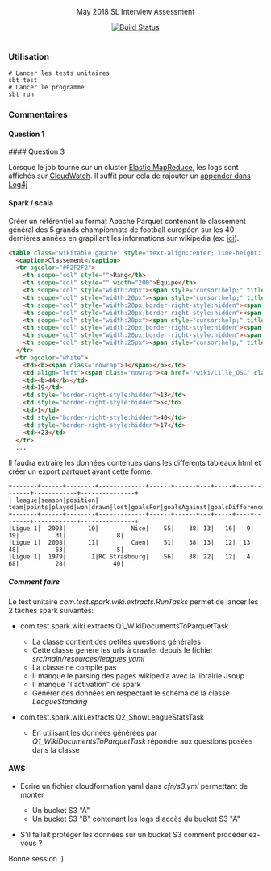
<p align="center">
  May 2018 SL Interview Assessment
</p>

<p align="center">
  <a href="http://travis-ci.org/mycaule/spark-wiki-extracts"><img src="https://api.travis-ci.org/mycaule/spark-wiki-extracts.svg?branch=master" alt="Build Status"></a>
  <br>
  <br>
</p>


### Utilisation
```
# Lancer les tests unitaires
sbt test
# Lancer le programme
sbt run
```

### Commentaires

#### Question 1

#### Question 3

Lorsque le job tourne sur un cluster [Elastic MapReduce](https://docs.aws.amazon.com/emr/latest/ReleaseGuide/emr-spark.html), les logs sont affichés sur [CloudWatch](https://aws.amazon.com/fr/cloudwatch/). Il suffit pour cela de rajouter un [appender dans Log4j](https://github.com/Virtual-Instruments/cloudwatch-log4j-appender)

#### Spark / scala

Créer un référentiel au format Apache Parquet contenant le classement général des 5 grands championnats de football
européen sur les 40 dernières années en grapillant les informations sur wikipedia
(ex: [ici](https://fr.wikipedia.org/wiki/Championnat_de_France_de_football_2010-2011)).   
```html
<table class="wikitable gauche" style="text-align:center; line-height:16px;">
  <caption>Classement</caption>
  <tr bgcolor="#F2F2F2">
    <th scope="col" style="">Rang</th>
    <th scope="col" style="" width="200">Équipe</th>
    <th scope="col" style="width:20px"><span style="cursor:help;" title="Points">Pts</span></th>
    <th scope="col" style="width:20px"><span style="cursor:help;" title="Matchs joués">J</span></th>
    <th scope="col" style="width:20px;border-right-style:hidden"><span style="cursor:help;" title="Matchs gagnés">G</span></th>
    <th scope="col" style="width:20px;border-right-style:hidden"><span style="cursor:help;" title="Matchs nuls">N</span></th>
    <th scope="col" style="width:20px"><span style="cursor:help;" title="Matchs perdus">P</span></th>
    <th scope="col" style="width:20px;border-right-style:hidden"><span style="cursor:help;" title="Buts pour">Bp</span></th>
    <th scope="col" style="width:20px;border-right-style:hidden"><span style="cursor:help;" title="Buts contre">Bc</span></th>
    <th scope="col" style="width:25px"><span style="cursor:help;" title="Différence de buts">Diff</span></th>
  </tr>
  <tr bgcolor="white">
    <td><b><span class="nowrap">1</span></b></td>
    <td align="left"><span class="nowrap"><a href="/wiki/Lille_OSC" class="mw-redirect" title="Lille OSC">Lille</a></span></td>
    <td><b>44</b></td>
    <td>19</td>
    <td style="border-right-style:hidden">13</td>
    <td style="border-right-style:hidden">5</td>
    <td>1</td>
    <td style="border-right-style:hidden">40</td>
    <td style="border-right-style:hidden">17</td>
    <td>+23</td>
  </tr>
  ...
```

Il faudra extraire les données contenues dans les differents tableaux html et créer un export partquet ayant cette forme.

```text
+-------+------+--------+-------------+------+------+---+-----+----+--------+------------+---------------+
| league|season|position|         team|points|played|won|drawn|lost|goalsFor|goalsAgainst|goalsDifference|
+-------+------+--------+-------------+------+------+---+-----+----+--------+------------+---------------+
|Ligue 1|  2003|      10|         Nice|    55|    38| 13|   16|   9|      39|          31|              8|
|Ligue 1|  2008|      11|         Caen|    51|    38| 13|   12|  13|      48|          53|             -5|
|Ligue 1|  1979|       1|RC Strasbourg|    56|    38| 22|   12|   4|      68|          28|             40|
```  

##### Comment faire

Le test unitaire _com.test.spark.wiki.extracts.RunTasks_ permet de lancer les 2 tâches spark suivantes:

- com.test.spark.wiki.extracts.Q1_WikiDocumentsToParquetTask
  - La classe contient des petites questions générales
  - Cette classe genère les urls à crawler depuis le fichier _src/main/resources/leagues.yaml_
  - La classe ne compile pas
  - Il manque le parsing des pages wikipedia avec la librairie Jsoup
  - Il manque "l'activation" de spark
  - Générer des données en respectant le schéma de la classe _LeagueStanding_

- com.test.spark.wiki.extracts.Q2_ShowLeagueStatsTask
  - En utilisant les données générées par _Q1_WikiDocumentsToParquetTask_ répondre aux questions posées dans la classe

#### AWS
- Ecrire un fichier cloudformation yaml dans _cfn/s3.yml_ permettant de monter
  - Un bucket S3 "A"
  - Un bucket S3 "B" contenant les logs d'accès du bucket S3 "A"

- S'il fallait protéger les données sur un bucket S3 comment procéderiez-vous ?



Bonne session :)
